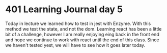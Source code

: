 # 401 Learning Journal day 5

Today in lecture we learned how to test in jest with Enzyme. With this method we test the state, and not the dom. Learning react has been a little bit of a challenge, however I am really enjoying eing back in the front end and hope we continue to work with react until the end of this class. Since we haven't tested yest, we will have to see how it goes later today.